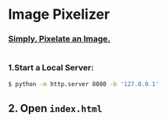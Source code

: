 # Image Pixelizer

### <u>Simply, Pixelate an Image.</u>

|     |     |
|:---:| --- |

### 1.Start a Local Server:

```bash
$ python -m http.server 8080 -b '127.0.0.1'
```
## 2. Open `index.html`



